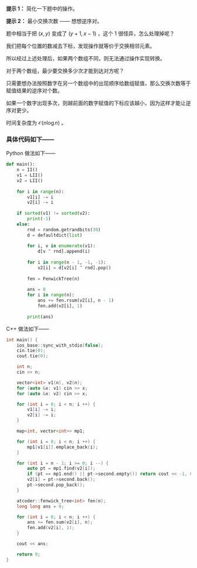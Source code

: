 **提示 1：** 简化一下题中的操作。

**提示 2：** 最小交换次数 —— 想想逆序对。

题中相当于把 $(x,y)$ 变成了 $(y+1,x-1)$ ，这个 $1$ 很怪异，怎么处理掉呢？

我们把每个位置的数减去下标，发现操作就等价于交换相邻元素。

所以经过上述处理后，如果两个数组不同，则无法通过操作实现转换。

对于两个数组，最少要交换多少次才能到达对方呢？

只需要想办法按照数字在另一个数组中的出现顺序给数组赋值，那么交换次数等于赋值结果的逆序对个数。

如果一个数字出现多次，则越前面的数字赋值的下标应该越小，因为这样才能让逆序对更少。

时间复杂度为 $\mathcal{O}(n\log n)$ 。

### 具体代码如下——

Python 做法如下——

```Python []
def main():
    n = II()
    v1 = LII()
    v2 = LII()
    
    for i in range(n):
        v1[i] -= i
        v2[i] -= i
    
    if sorted(v1) != sorted(v2):
        print(-1)
    else:
        rnd = random.getrandbits(30)
        d = defaultdict(list)
        
        for i, v in enumerate(v1):
            d[v ^ rnd].append(i)
        
        for i in range(n - 1, -1, -1):
            v2[i] = d[v2[i] ^ rnd].pop()
        
        fen = FenwickTree(n)
        
        ans = 0
        for i in range(n):
            ans += fen.rsum(v2[i], n - 1)
            fen.add(v2[i], 1)
        
        print(ans)
```

C++ 做法如下——

```cpp []
int main() {
    ios_base::sync_with_stdio(false);
    cin.tie(0);
    cout.tie(0);

    int n;
    cin >> n;

    vector<int> v1(n), v2(n);
    for (auto &x: v1) cin >> x;
    for (auto &x: v2) cin >> x;

    for (int i = 0; i < n; i ++) {
        v1[i] -= i;
        v2[i] -= i;
    }

    map<int, vector<int>> mp1;

    for (int i = 0; i < n; i ++) {
        mp1[v1[i]].emplace_back(i);
    }

    for (int i = n - 1; i >= 0; i --) {
        auto pt = mp1.find(v2[i]);
        if (pt == mp1.end() || pt->second.empty()) return cout << -1, 0;
        v2[i] = pt->second.back();
        pt->second.pop_back();
    }

    atcoder::fenwick_tree<int> fen(n);
    long long ans = 0;

    for (int i = 0; i < n; i ++) {
        ans += fen.sum(v2[i], n);
        fen.add(v2[i], 1);
    }

    cout << ans;

    return 0;
}
```